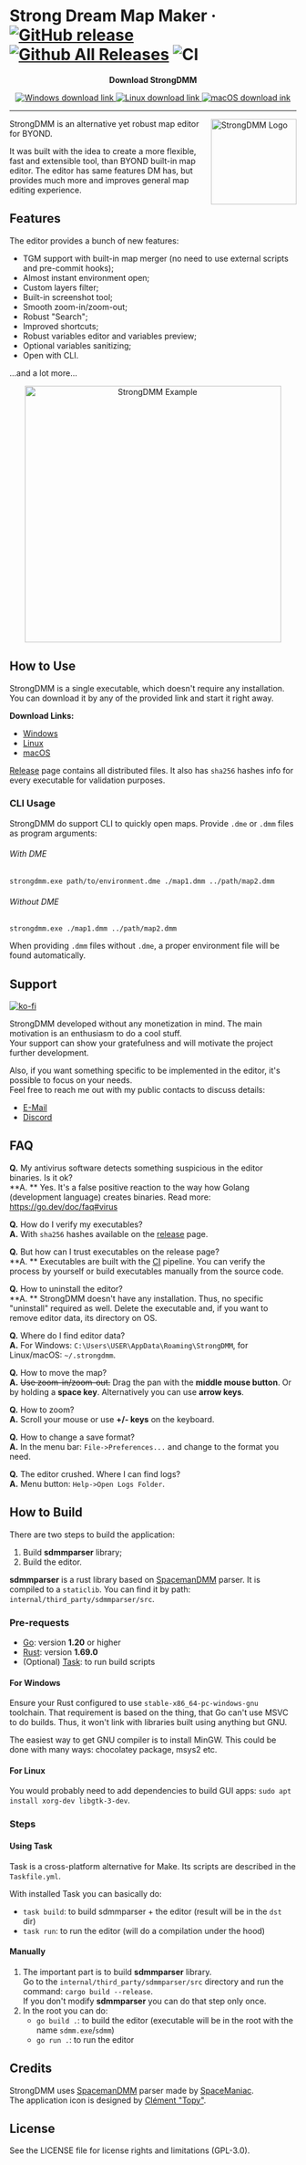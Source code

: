 # Strong Dream Map Maker &middot; [![GitHub release](https://img.shields.io/github/release/SpaiR/StrongDMM.svg?label=StrongDMM)](https://github.com/SpaiR/StrongDMM/releases/latest) [![Github All Releases](https://img.shields.io/github/downloads/SpaiR/StrongDMM/total.svg?logo=github)](https://github.com/SpaiR/StrongDMM/releases) ![CI](https://github.com/SpaiR/StrongDMM/workflows/CI/badge.svg)

<p align="center"><b>Download StrongDMM</b></p>
<p align="center">
  <a href="https://bit.ly/sdmm-windows">
    <img src="https://img.shields.io/badge/Windows-0078D6?style=for-the-badge&logo=windows&logoColor=white" alt="Windows download link"/>
  </a>
  <a href="https://bit.ly/sdmm-linux">
    <img src="https://img.shields.io/badge/Linux-FCC624?style=for-the-badge&logo=linux&logoColor=black" alt="Linux download link"/>
  </a>
  <a href="https://bit.ly/sdmm-macos">
    <img src="https://img.shields.io/badge/mac%20os-000000?style=for-the-badge&logo=apple&logoColor=white" alt="macOS download ink"/>
  </a>
</p>

---

<img align="right" width="150" src="https://raw.githubusercontent.com/SpaiR/StrongDMM/master/docs/sdmm-logo.png" alt="StrongDMM Logo">

StrongDMM is an alternative yet robust map editor for BYOND.

It was built with the idea to create a more flexible, fast and extensible tool, than BYOND built-in map editor. The
editor has same features DM has, but provides much more and improves general map editing experience.

## Features
The editor provides a bunch of new features:

* TGM support with built-in map merger (no need to use external scripts and pre-commit hooks);
* Almost instant environment open;
* Custom layers filter;
* Built-in screenshot tool;
* Smooth zoom-in/zoom-out;
* Robust "Search";
* Improved shortcuts;
* Robust variables editor and variables preview;
* Optional variables sanitizing;
* Open with CLI.

...and a lot more...

<p align="center">
  <img width="450" src="https://raw.githubusercontent.com/SpaiR/StrongDMM/master/docs/sdmm-example.png" alt="StrongDMM Example">
</p>

## How to Use

StrongDMM is a single executable, which doesn't require any installation.
You can download it by any of the provided link and start it right away. 

**Download Links:**

* [Windows](https://bit.ly/sdmm-windows)
* [Linux](https://bit.ly/sdmm-linux)
* [macOS](https://bit.ly/sdmm-macos)

[Release](https://github.com/SpaiR/StrongDMM/releases/latest) page contains all distributed files. It also has `sha256` hashes info for every executable for validation purposes.

### CLI Usage

StrongDMM do support CLI to quickly open maps. Provide `.dme` or `.dmm` files as program arguments:

###### With DME
```
strongdmm.exe path/to/environment.dme ./map1.dmm ../path/map2.dmm
```

###### Without DME
```
strongdmm.exe ./map1.dmm ../path/map2.dmm
```

When providing `.dmm` files without `.dme`, a proper environment file will be found automatically.

## Support
[![ko-fi](https://ko-fi.com/img/githubbutton_sm.svg)](https://ko-fi.com/P5P5BF17Q)

StrongDMM developed without any monetization in mind. The main motivation is an enthusiasm to do a cool stuff.\
Your support can show your gratefulness and will motivate the project further development.

Also, if you want something specific to be implemented in the editor, it's possible to focus on your needs.\
Feel free to reach me out with my public contacts to discuss details:
* [E-Mail](mailto:despsolver@gmail.com)
* [Discord](https://discordapp.com/users/153940096389742592)

## FAQ

**Q.** My antivirus software detects something suspicious in the editor binaries. Is it ok?\
**A.
** Yes. It's a false positive reaction to the way how Golang (development language) creates binaries. Read more: https://go.dev/doc/faq#virus

**Q.** How do I verify my executables?\
**A.** With `sha256` hashes available on the [release](https://github.com/SpaiR/StrongDMM/releases/latest) page.

**Q.** But how can I trust executables on the release page?\
**A.
** Executables are built with the [CI](https://github.com/SpaiR/StrongDMM/actions/workflows/ci.yml) pipeline. You can verify the process by yourself or build executables manually from the source code.

**Q.** How to uninstall the editor?\
**A.
** StrongDMM doesn't have any installation. Thus, no specific "uninstall" required as well. Delete the executable and, if you want to remove editor data, its directory on OS.

**Q.** Where do I find editor data?\
**A.** For Windows: `C:\Users\USER\AppData\Roaming\StrongDMM`, for Linux/macOS: `~/.strongdmm`.

**Q.** How to move the map?\
**A.** ~~Use zoom-in/zoom-out.~~ Drag the pan with the **middle mouse button**. Or by holding a **space key**.
Alternatively you can use **arrow keys**.

**Q.** How to zoom?\
**A.** Scroll your mouse or use **+/- keys** on the keyboard.

**Q.** How to change a save format?\
**A.** In the menu bar: `File->Preferences...` and change to the format you need.

**Q.** The editor crushed. Where I can find logs?\
**A.** Menu button: `Help->Open Logs Folder`.

## How to Build

There are two steps to build the application:

1. Build **sdmmparser** library;
2. Build the editor.

**sdmmparser** is a rust library based on [SpacemanDMM](https://github.com/SpaceManiac/SpacemanDMM) parser. It is
compiled to a `staticlib`. You can find it by path: `internal/third_party/sdmmparser/src`.

### Pre-requests

* [Go](https://go.dev/): version **1.20** or higher
* [Rust](https://www.rust-lang.org/): version **1.69.0**
* (Optional) [Task](https://taskfile.dev): to run build scripts

#### For Windows

Ensure your Rust configured to use `stable-x86_64-pc-windows-gnu` toolchain. That requirement is based on the thing,
that Go can't use MSVC to do builds. Thus, it won't link with libraries built using anything but GNU.

The easiest way to get GNU compiler is to install MinGW. This could be done with many ways: chocolatey package, msys2
etc.

#### For Linux

You would probably need to add dependencies to build GUI apps: `sudo apt install xorg-dev libgtk-3-dev`.

### Steps

#### Using Task

Task is a cross-platform alternative for Make. Its scripts are described in the `Taskfile.yml`.

With installed Task you can basically do:

* `task build`: to build sdmmparser + the editor (result will be in the `dst` dir)
* `task run`: to run the editor (will do a compilation under the hood)

#### Manually

1. The important part is to build **sdmmparser** library.\
   Go to the `internal/third_party/sdmmparser/src` directory and run the command: `cargo build --release`.\
   If you don't modify **sdmmparser** you can do that step only once.
2. In the root you can do:
    * `go build .`: to build the editor (executable will be in the root with the name `sdmm.exe`/`sdmm`)
    * `go run .`: to run the editor

## Credits

StrongDMM uses [SpacemanDMM](https://github.com/SpaceManiac/SpacemanDMM) parser made
by [SpaceManiac](https://github.com/SpaceManiac). \
The application icon is designed by [Clément "Topy"](https://github.com/clement-or).

## License

See the LICENSE file for license rights and limitations (GPL-3.0).
